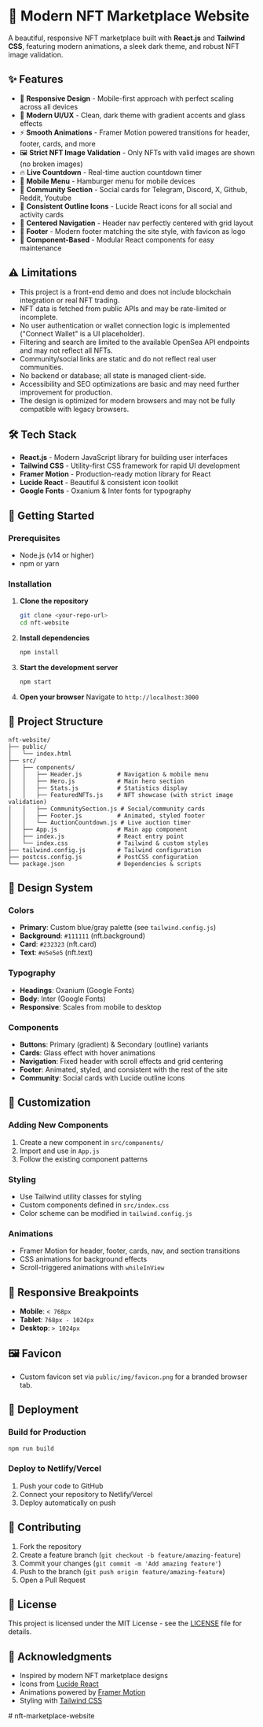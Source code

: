 
# 🎨 Modern NFT Marketplace Website

A beautiful, responsive NFT marketplace built with **React.js** and **Tailwind CSS**, featuring modern animations, a sleek dark theme, and robust NFT image validation.


## ✨ Features

- 🎯 **Responsive Design** - Mobile-first approach with perfect scaling across all devices
- 🎨 **Modern UI/UX** - Clean, dark theme with gradient accents and glass effects
- ⚡ **Smooth Animations** - Framer Motion powered transitions for header, footer, cards, and more
- 🖼️ **Strict NFT Image Validation** - Only NFTs with valid images are shown (no broken images)
- 🔥 **Live Countdown** - Real-time auction countdown timer
- 📱 **Mobile Menu** - Hamburger menu for mobile devices
- 👥 **Community Section** - Social cards for Telegram, Discord, X, Github, Reddit, Youtube
- 🦴 **Consistent Outline Icons** - Lucide React icons for all social and activity cards
- 🧭 **Centered Navigation** - Header nav perfectly centered with grid layout
- 🦶 **Footer** - Modern footer matching the site style, with favicon as logo
- 🎪 **Component-Based** - Modular React components for easy maintenance


## ⚠️ Limitations

- This project is a front-end demo and does not include blockchain integration or real NFT trading.
- NFT data is fetched from public APIs and may be rate-limited or incomplete.
- No user authentication or wallet connection logic is implemented ("Connect Wallet" is a UI placeholder).
- Filtering and search are limited to the available OpenSea API endpoints and may not reflect all NFTs.
- Community/social links are static and do not reflect real user communities.
- No backend or database; all state is managed client-side.
- Accessibility and SEO optimizations are basic and may need further improvement for production.
- The design is optimized for modern browsers and may not be fully compatible with legacy browsers.

## 🛠️ Tech Stack

- **React.js** - Modern JavaScript library for building user interfaces
- **Tailwind CSS** - Utility-first CSS framework for rapid UI development
- **Framer Motion** - Production-ready motion library for React
- **Lucide React** - Beautiful & consistent icon toolkit
- **Google Fonts** - Oxanium & Inter fonts for typography

## 🚀 Getting Started

### Prerequisites

- Node.js (v14 or higher)
- npm or yarn

### Installation

1. **Clone the repository**
   ```bash
   git clone <your-repo-url>
   cd nft-website
   ```

2. **Install dependencies**
   ```bash
   npm install
   ```

3. **Start the development server**
   ```bash
   npm start
   ```

4. **Open your browser**
   Navigate to `http://localhost:3000`

## 📁 Project Structure

```
nft-website/
├── public/
│   └── index.html
├── src/
│   ├── components/
│   │   ├── Header.js          # Navigation & mobile menu
│   │   ├── Hero.js            # Main hero section
│   │   ├── Stats.js           # Statistics display
│   │   ├── FeaturedNFTs.js    # NFT showcase (with strict image validation)
│   │   ├── CommunitySection.js # Social/community cards
│   │   ├── Footer.js          # Animated, styled footer
│   │   └── AuctionCountdown.js # Live auction timer
│   ├── App.js                 # Main app component
│   ├── index.js               # React entry point
│   └── index.css              # Tailwind & custom styles
├── tailwind.config.js         # Tailwind configuration
├── postcss.config.js          # PostCSS configuration
└── package.json               # Dependencies & scripts
```


## 🎨 Design System

### Colors
- **Primary**: Custom blue/gray palette (see `tailwind.config.js`)
- **Background**: `#111111` (nft.background)
- **Card**: `#232323` (nft.card)
- **Text**: `#e5e5e5` (nft.text)

### Typography
- **Headings**: Oxanium (Google Fonts)
- **Body**: Inter (Google Fonts)
- **Responsive**: Scales from mobile to desktop

### Components
- **Buttons**: Primary (gradient) & Secondary (outline) variants
- **Cards**: Glass effect with hover animations
- **Navigation**: Fixed header with scroll effects and grid centering
- **Footer**: Animated, styled, and consistent with the rest of the site
- **Community**: Social cards with Lucide outline icons

## 🔧 Customization

### Adding New Components
1. Create a new component in `src/components/`
2. Import and use in `App.js`
3. Follow the existing component patterns

### Styling
- Use Tailwind utility classes for styling
- Custom components defined in `src/index.css`
- Color scheme can be modified in `tailwind.config.js`


### Animations
- Framer Motion for header, footer, cards, nav, and section transitions
- CSS animations for background effects
- Scroll-triggered animations with `whileInView`

## 📱 Responsive Breakpoints

- **Mobile**: `< 768px`
- **Tablet**: `768px - 1024px`
- **Desktop**: `> 1024px`


## 🖼️ Favicon

- Custom favicon set via `public/img/favicon.png` for a branded browser tab.

## 🚀 Deployment

### Build for Production
```bash
npm run build
```

### Deploy to Netlify/Vercel
1. Push your code to GitHub
2. Connect your repository to Netlify/Vercel
3. Deploy automatically on push

## 🤝 Contributing

1. Fork the repository
2. Create a feature branch (`git checkout -b feature/amazing-feature`)
3. Commit your changes (`git commit -m 'Add amazing feature'`)
4. Push to the branch (`git push origin feature/amazing-feature`)
5. Open a Pull Request

## 📄 License

This project is licensed under the MIT License - see the [LICENSE](LICENSE) file for details.

## 🙏 Acknowledgments

- Inspired by modern NFT marketplace designs
- Icons from [Lucide React](https://lucide.dev/)
- Animations powered by [Framer Motion](https://www.framer.com/motion/)
- Styling with [Tailwind CSS](https://tailwindcss.com/)


#   n f t - m a r k e t p l a c e - w e b s i t e  
 